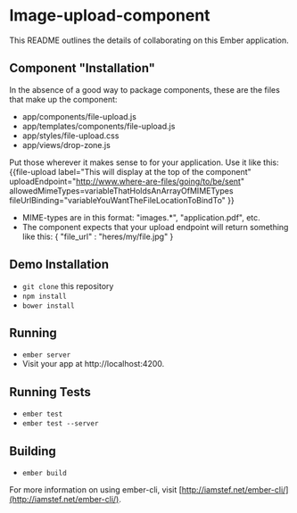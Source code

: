 # Image-upload-component

This README outlines the details of collaborating on this Ember application.

## Component "Installation"
In the absence of a good way to package components, these are the files that make up the component:
* app/components/file-upload.js
* app/templates/components/file-upload.js
* app/styles/file-upload.css
* app/views/drop-zone.js

Put those wherever it makes sense to for your application. Use it like this:
	{{file-upload
		label="This will display at the top of the component"
		uploadEndpoint="http://www.where-are-files/going/to/be/sent"
		allowedMimeTypes=variableThatHoldsAnArrayOfMIMETypes
		fileUrlBinding="variableYouWantTheFileLocationToBindTo"
	}}

* MIME-types are in this format: "images.*", "application.pdf", etc.
* The component expects that your upload endpoint will return something like this:
	{
		"file_url" : "heres/my/file.jpg"
	}

## Demo Installation

* `git clone` this repository
* `npm install`
* `bower install`

## Running

* `ember server`
* Visit your app at http://localhost:4200.

## Running Tests

* `ember test`
* `ember test --server`

## Building

* `ember build`

For more information on using ember-cli, visit [http://iamstef.net/ember-cli/](http://iamstef.net/ember-cli/).
